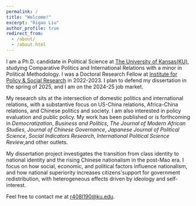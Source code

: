 ```yaml
---
permalink: /
title: "Welcome!"
excerpt: "Rigao Liu"
author_profile: true
redirect_from: 
  - /about/
  - /about.html
---
```

<!-- Global site tag (gtag.js) - Google Analytics -->
<script async src="https://www.googletagmanager.com/gtag/js?id=UA-123521501-1"></script>
<script>
  window.dataLayer = window.dataLayer || [];
  function gtag(){dataLayer.push(arguments);}
  gtag('js', new Date());

  gtag('config', 'UA-123521501-1');
</script>
 I am a Ph.D. candidate in Political Science at [The University of Kansas(KU)](https://kups.ku.edu/), studying Comparative Politics and International Relations with a minor in Political Methodology. I was a Doctoral Research Fellow at [Institute for Policy & Social Research](https://ipsr.ku.edu/) in 2022-2023. I plan to defend my dissertation in the spring of 2025, and I am on the 2024-25 job market.

My research sits at the intersection of domestic politics and international relations, with a substantive focus on US-China relations, Africa-China relations, and Chinese politics and society. I am also interested in policy evaluation and public policy. My work has been published or is forthcoming in _Democratization_, _Business and Politics_, _The Journal of Modern African Studies_, _Journal of Chinese Governance_, _Japanese Journal of Political Science_, _Social Indicators Research_,
_International Political Science Review_,and other outlets.

My dissertation project investigates the transition from class identity to national identity and the rising Chinese nationalism in the post-Mao era. I focus on how social, economic, and political factors influence nationalism, and how national superiority increases citizens'support for government redistribution, with heterogeneous effects driven by ideology and self-interest.

Feel free to contact me at [r408l190@ku.edu](mailto:r408l190@ku.edu).
